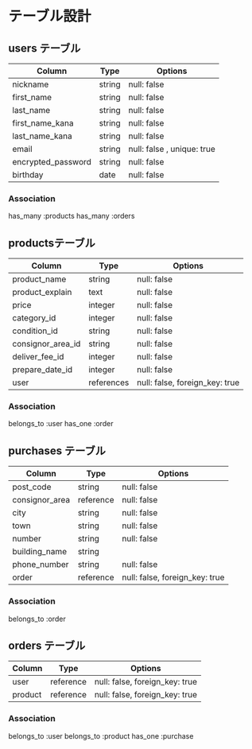 # テーブル設計

## users テーブル

| Column             | Type       | Options     |
| ------------------ | -----------| ----------- |
| nickname           | string     | null: false |
| first_name         | string     | null: false |
| last_name          | string     | null: false |
| first_name_kana    | string     | null: false |
| last_name_kana     | string     | null: false |
| email              | string     | null: false , unique: true|
| encrypted_password | string     | null: false |
| birthday           | date       | null: false |


### Association
has_many :products
has_many :orders


##  productsテーブル

| Column           | Type          | Options     |
| ---------------- | ------------- | ----------- |
| product_name     | string        | null: false |
| product_explain  | text          | null: false |
| price            | integer       | null: false |
| category_id      | integer       | null: false |
| condition_id     | string        | null: false |
| consignor_area_id| string        | null: false |
| deliver_fee_id   | integer       | null: false |
| prepare_date_id  | integer       | null: false |
| user             | references    |null: false, foreign_key: true|


### Association
belongs_to :user
has_one :order



## purchases テーブル

| Column                        | Type       | Options      |
| ----------------------------- | ---------- | ------------ |
| post_code                     | string     | null: false  |
| consignor_area                | reference  | null: false  |
| city                          | string     | null: false  |
| town                          | string     | null: false  |
| number                        | string     | null: false  |
| building_name                 | string     |              |
| phone_number                  | string     | null: false  |
| order                         | reference  |null: false, foreign_key: true |


### Association
belongs_to :order




## orders テーブル

| Column                        | Type       | Options                      |
| ----------------------------- | ---------- | ---------------------------- |
| user                          | reference  |null: false, foreign_key: true|
| product                       | reference  |null: false, foreign_key: true|

### Association
belongs_to :user
belongs_to :product
has_one :purchase